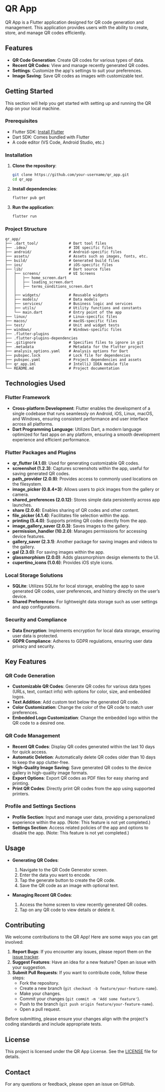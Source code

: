 # QR App

QR App is a Flutter application designed for QR code generation and management. This application provides users with the ability to create, store, and manage QR codes efficiently.

## Features

- **QR Code Generation**: Create QR codes for various types of data.
- **Recent QR Codes**: View and manage recently generated QR codes.
- **Settings**: Customize the app's settings to suit your preferences.
- **Image Saving**: Save QR codes as images with customizable text.

## Getting Started

This section will help you get started with setting up and running the QR App on your local machine.

### Prerequisites

- Flutter SDK: [Install Flutter](https://flutter.dev/docs/get-started/install)
- Dart SDK: Comes bundled with Flutter
- A code editor (VS Code, Android Studio, etc.)

### Installation

1. **Clone the repository**:
    ```bash
    git clone https://github.com/your-username/qr_app.git
    cd qr_app
    ```

2. **Install dependencies**:
    ```bash
    flutter pub get
    ```

3. **Run the application**:
    ```bash
    flutter run
    ```

### Project Structure

```
qr_app/
├── .dart_tool/              # Dart tool files
├── .idea/                   # IDE specific files
├── android/                 # Android-specific files
├── assets/                  # Assets such as images, fonts, etc.
├── build/                   # Generated build files
├── ios/                     # iOS-specific files
├── lib/                     # Dart source files
│   ├── screens/             # UI Screens
│   │   ├── home_screen.dart
│   │   ├── loading_screen.dart
│   │   ├── terms_conditions_screen.dart
│   │   
│   ├── widgets/             # Reusable widgets
│   ├── models/              # Data models
│   ├── services/            # Business logic and services
│   ├── utils/               # Utility functions and constants
│   └── main.dart            # Entry point of the app
├── linux/                   # Linux-specific files
├── macos/                   # macOS-specific files
├── test/                    # Unit and widget tests
├── windows/                 # Windows-specific files
├── .flutter-plugins
├── .flutter-plugins-dependencies
├── .gitignore               # Specifies files to ignore in git
├── .metadata                # Metadata for the Flutter project
├── analysis_options.yaml    # Analysis options for Dart
├── pubspec.lock             # Lock file for dependencies
├── pubspec.yaml             # Project dependencies and assets
├── qr_app.iml               # IntelliJ IDEA module file
└── README.md                # Project documentation
```

## Technologies Used

### Flutter Framework

- **Cross-platform Development**: Flutter enables the development of a single codebase that runs seamlessly on Android, iOS, Linux, macOS, and Windows, ensuring consistent performance and user interface across all platforms.
- **Dart Programming Language**: Utilizes Dart, a modern language optimized for fast apps on any platform, ensuring a smooth development experience and efficient performance.

### Flutter Packages and Plugins

- **qr_flutter (4.1.0)**: Used for generating customizable QR codes.
- **screenshot (1.2.3)**: Captures screenshots within the app, useful for saving generated QR codes.
- **path_provider (2.0.9)**: Provides access to commonly used locations on the filesystem.
- **image_picker (0.8.4+3)**: Allows users to pick images from the gallery or camera.
- **shared_preferences (2.0.12)**: Stores simple data persistently across app launches.
- **share (2.0.4)**: Enables sharing of QR codes and other content.
- **file_picker (4.1.4)**: Facilitates file selection within the app.
- **printing (5.4.0)**: Supports printing QR codes directly from the app.
- **image_gallery_saver (2.0.3)**: Saves images to the gallery.
- **permission_handler (10.2.0)**: Manages permissions for accessing device features.
- **gallery_saver (2.3.1)**: Another package for saving images and videos to the gallery.
- **gal (2.3.0)**: For saving images within the app.
- **glassmorphism (2.0.0)**: Adds glassmorphism design elements to the UI.
- **cupertino_icons (1.0.6)**: Provides iOS style icons.

### Local Storage Solutions

- **SQLite**: Utilizes SQLite for local storage, enabling the app to save generated QR codes, user preferences, and history directly on the user’s device.
- **Shared Preferences**: For lightweight data storage such as user settings and app configurations.

### Security and Compliance

- **Data Encryption**: Implements encryption for local data storage, ensuring user data is protected.
- **GDPR Compliance**: Adheres to GDPR regulations, ensuring user data privacy and security.

## Key Features

### QR Code Generation

- **Customizable QR Codes**: Generate QR codes for various data types (URLs, text, contact info) with options for color, size, and embedded logos.
- **Text Addition**: Add custom text below the generated QR code.
- **Color Customization**: Change the color of the QR code to match user preferences.
- **Embedded Logo Customization**: Change the embedded logo within the QR code to a desired one.

### QR Code Management

- **Recent QR Codes**: Display QR codes generated within the last 10 days for quick access.
- **Automatic Deletion**: Automatically delete QR codes older than 10 days to keep the app clutter-free.
- **High-Quality Image Saving**: Save generated QR codes to the device gallery in high-quality image formats.
- **Export Options**: Export QR codes as PDF files for easy sharing and printing.
- **Print QR Codes**: Directly print QR codes from the app using supported printers.

### Profile and Settings Sections

- **Profile Section**: Input and manage user data, providing a personalized experience within the app. (Note: This feature is not yet completed.)
- **Settings Section**: Access related policies of the app and options to disable the app. (Note: This feature is not yet completed.)

## Usage

- **Generating QR Codes**:
    1. Navigate to the QR Code Generator screen.
    2. Enter the data you want to encode.
    3. Tap the generate button to create the QR code.
    4. Save the QR code as an image with optional text.

- **Managing Recent QR Codes**:
    1. Access the home screen to view recently generated QR codes.
    2. Tap on any QR code to view details or delete it.

## Contributing

We welcome contributions to the QR App! Here are some ways you can get involved:

1. **Report Bugs**: If you encounter any issues, please report them on the [issue tracker](https://github.com/your-username/qr_app/issues).
2. **Suggest Features**: Have an idea for a new feature? Open an issue with your suggestion.
3. **Submit Pull Requests**: If you want to contribute code, follow these steps:
    - Fork the repository.
    - Create a new branch (`git checkout -b feature/your-feature-name`).
    - Make your changes.
    - Commit your changes (`git commit -m 'Add some feature'`).
    - Push to the branch (`git push origin feature/your-feature-name`).
    - Open a pull request.

Before submitting, please ensure your changes align with the project's coding standards and include appropriate tests.

## License

This project is licensed under the QR App License. See the [LICENSE](LICENSE) file for details.

## Contact

For any questions or feedback, please open an issue on GitHub.


